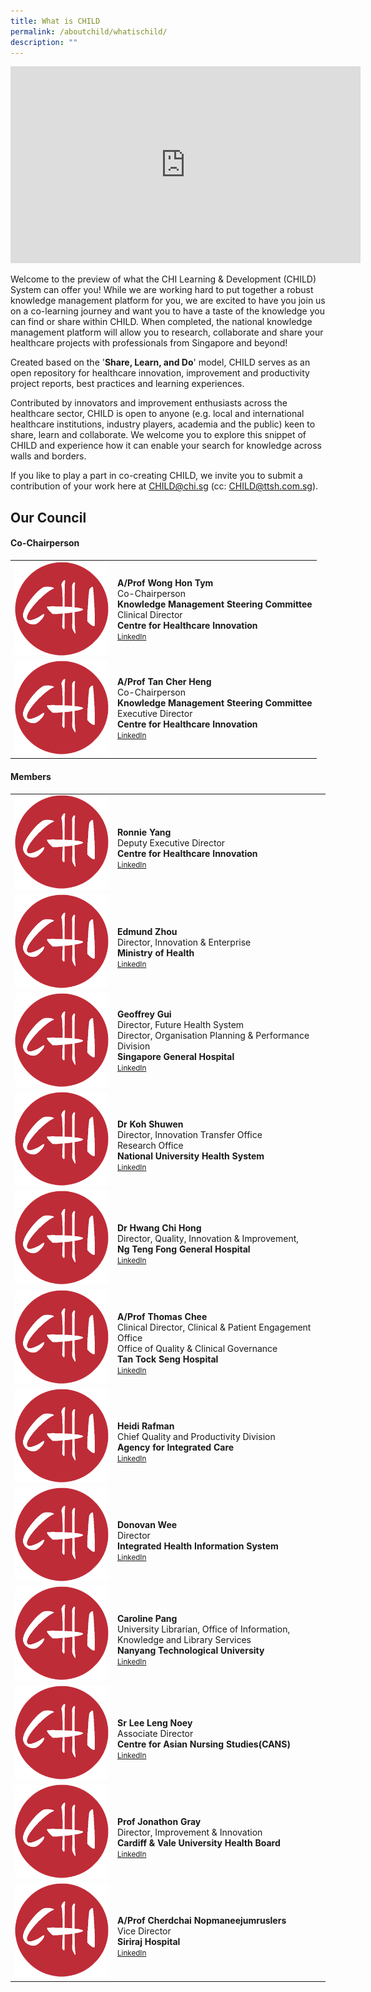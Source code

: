 ```yaml
---
title: What is CHILD
permalink: /aboutchild/whatischild/
description: ""
---
```

<iframe width="560" height="315" src="https://www.youtube.com/embed/-_j56iZxDIg" title="YouTube video player" frameborder="0" allow="accelerometer; autoplay; clipboard-write; encrypted-media; gyroscope; picture-in-picture; web-share" allowfullscreen=""></iframe>

Welcome to&nbsp;the preview of what the&nbsp;CHI Learning &amp; Development (CHILD) System&nbsp;can offer&nbsp;you! While we are working hard to put together a robust knowledge management platform for you, we are excited to have you join us on a co-learning journey and want you to have a&nbsp;taste of the knowledge you can find or share within CHILD. When completed, the national knowledge management&nbsp;platform will allow you to research, collaborate and share your healthcare projects with professionals from Singapore and beyond!  
  
Created based on the '**Share, Learn, and Do**' model, CHILD serves as an open repository for healthcare innovation, improvement and productivity project reports, best practices and learning experiences.  
  
Contributed by innovators and improvement enthusiasts across the healthcare sector, CHILD is open to anyone (e.g. local and international healthcare institutions, industry players, academia and the public) keen to share, learn and collaborate. We welcome you to explore this snippet of CHILD and experience how it can enable your search for knowledge across walls and&nbsp;borders.&nbsp;  
  
If you like to play a part in co-creating CHILD, we invite you to submit a contribution of your work here at&nbsp;[CHILD@chi.sg](mailto:CHILD@ttsh.com.sg)&nbsp;(cc:&nbsp;[CHILD@ttsh.com.sg](mailto:CHILD@ttsh.com.sg)).



<h2>Our Council</h2>

<h4>Co-Chairperson</h4>

<table cellpadding="10" border="0" style="width: 100%;">
<tbody>
<tr>
<td style="width: 150px;"><a href="https://www.linkedin.com/in/hon-tym-wong-758b1a13"><img alt="andrew1" src="/images/chi%20logo.png"></a></td>
<td><strong>A/Prof Wong Hon Tym</strong><br>Co-Chairperson<br><b>Knowledge Management Steering Committee</b><br>Clinical Director<br><b>Centre for Healthcare Innovation</b><br><a href="https://www.linkedin.com/in/hon-tym-wong-758b1a13" target="_blank"><small>LinkedIn</small></a><br>
</td></tr>
<tr>
<td style="width: 150px;"><a href="https://www.linkedin.com/in/cher-heng-tan-8b965216"><img alt="andrew1" src="/images/chi%20logo.png"></a></td>
<td><strong>A/Prof Tan Cher Heng</strong><br>Co-Chairperson<br><b>Knowledge Management Steering Committee</b><br>Executive Director<br><b>Centre for Healthcare Innovation</b><br><a href="https://www.linkedin.com/in/cher-heng-tan-8b965216" target="_blank"><small>LinkedIn</small></a><br>
</td></tr>
</tbody>
</table>

<h4>Members</h4>

<table cellpadding="10" border="0" style="width: 100%;">
<tbody>
	<tr>
<td style="width: 150px;"><a href="https://www.linkedin.com/in/yangronnie"><img alt="andrew1" src="/images/chi%20logo.png"></a></td>
<td><br><strong>Ronnie Yang</strong><br>Deputy Executive Director
	<br><b>Centre for Healthcare Innovation</b> <br><a href="https://www.linkedin.com/in/yangronnie" target="_blank"><small>LinkedIn</small></a><br></td>
</tr>
	<tr>
<td style="width: 150px;"><a href="https://www.linkedin.com/in/henriks-g%C3%B6ran-147604b3"><img alt="andrew1" src="/images/chi%20logo.png"></a></td>
<td><br><strong>Edmund Zhou </strong><br>Director, Innovation &amp; Enterprise<br><b>Ministry of Health</b><br><a href="https://www.linkedin.com/in/henriks-g%C3%B6ran-147604b3" target="_blank"><small>LinkedIn</small></a><br></td>
</tr>
<tr>
<td style="width: 150px;"><a href="https://www.linkedin.com/in/hahrie-han-479915"><img alt="chi" src="/images/chi%20logo.png"></a></td>
<td><strong>Geoffrey Gui </strong><br>Director, Future Health System<br>Director, Organisation Planning &amp; Performance Division<br><b>Singapore General Hospital</b><br><a href="https://www.linkedin.com/in/hahrie-han-479915" target="_blank"><small>LinkedIn</small></a><br></td>
</tr>
<tr>
<td style="width: 150px;"><a href="https://www.linkedin.com/in/dr-jonathon"><img alt="andrew1" src="/images/chi%20logo.png"></a></td>
<td><br><strong>Dr Koh Shuwen </strong><br>Director, Innovation Transfer Office<br>Research Office<br><b>National University Health System</b><br><a href="https://www.linkedin.com/in/dr-jonathon" target="_blank"><small>LinkedIn</small></a><br></td>
</tr>
	<tr>
<td style="width: 150px;"><a href="https://www.linkedin.com/in/jonty-heaversedge"><img alt="andrew1" src="/images/chi%20logo.png"></a></td>
<td><br><strong>Dr Hwang Chi Hong </strong><br>Director, Quality, Innovation &amp; Improvement,<br><b>Ng Teng Fong General Hospital</b> <br><a href="https://www.linkedin.com/in/jonty-heaversedge" target="_blank"><small>LinkedIn</small></a><br></td>
</tr>
<tr>
<td style="width: 150px;"><a href="https://www.linkedin.com/in/junaidbajwa"><img alt="andrew1" src="/images/chi%20logo.png"></a></td>
<td><br><strong>A/Prof Thomas Chee </strong><br>Clinical Director, Clinical &amp; Patient Engagement Office<br>Office of Quality &amp; Clinical Governance <br><b>Tan Tock Seng Hospital</b><br><a href="https://www.linkedin.com/in/junaidbajwa" target="_blank"><small>LinkedIn</small></a><br></td>
</tr>
<tr>
<td style="width: 150px;"><a href="https://www.linkedin.com/in/junaidbajwa"><img alt="andrew1" src="/images/chi%20logo.png"></a></td>
<td><br><strong>Heidi Rafman</strong><br>Chief Quality and Productivity Division<br><b>Agency for Integrated Care</b><br><a href="https://www.linkedin.com/in/junaidbajwa" target="_blank"><small>LinkedIn</small></a><br></td>
</tr>
<tr>
<td style="width: 150px;"><a href="https://www.linkedin.com/in/junaidbajwa"><img alt="andrew1" src="/images/chi%20logo.png"></a></td>
	<td><br><strong>Donovan Wee</strong><br>Director<br><b>Integrated Health Information System</b><br><a href="https://www.linkedin.com/in/junaidbajwa" target="_blank"><small>LinkedIn</small></a><br></td>
</tr>
<tr>
<td style="width: 150px;"><a href="https://www.linkedin.com/in/junaidbajwa"><img alt="andrew1" src="/images/chi%20logo.png"></a></td>
<td><br><strong>Caroline Pang</strong><br>University Librarian, Office of Information, Knowledge and Library Services<br><b>Nanyang Technological University</b><br><a href="https://www.linkedin.com/in/junaidbajwa" target="_blank"><small>LinkedIn</small></a><br></td>
</tr>
<tr>
<td style="width: 150px;"><a href="https://www.linkedin.com/in/junaidbajwa"><img alt="andrew1" src="/images/chi%20logo.png"></a></td>
<td><br><strong>Sr Lee Leng Noey</strong><br>Associate Director<br><b>Centre for Asian Nursing Studies(CANS)</b><br><a href="https://www.linkedin.com/in/junaidbajwa" target="_blank"><small>LinkedIn</small></a><br></td>
</tr>
<tr>
<td style="width: 150px;"><a href="https://www.linkedin.com/in/junaidbajwa"><img alt="andrew1" src="/images/chi%20logo.png"></a></td>
<td><br><strong>Prof Jonathon Gray</strong><br>Director, Improvement &amp; Innovation<br><b>Cardiff &amp; Vale University Health Board</b><br><a href="https://www.linkedin.com/in/junaidbajwa" target="_blank"><small>LinkedIn</small></a><br></td>
</tr>
<tr>
<td style="width: 150px;"><a href="nil"><img src="/images/chi%20logo.png"></a></td>
<td><br><strong>A/Prof Cherdchai Nopmaneejumruslers</strong><br>Vice Director<br><b>Siriraj Hospital</b><br><a href="nil" target="_blank"><small>LinkedIn</small></a><br></td>
</tr>

</tbody>
</table>